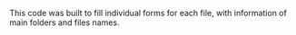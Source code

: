 This code was built to fill individual forms for each file, with information of main folders and files names.
